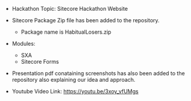 
- Hackathon Topic: Sitecore Hackathon Website
 
- Sitecore Package Zip file has been added to the repository.  
  - Package name is HabitualLosers.zip

- Modules:
   - SXA
   - Sitecore Forms

- Presentation pdf conataining screenshots has also been added to the repository also explaining our idea and approach. 
- Youtube Video Link: https://youtu.be/3xoy_vfUMgs
